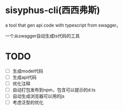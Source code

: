 # sisyphus-cli(西西弗斯)

a tool that gen api code with typescript from swagger。

一个从swagger自动生成ts代码的工具

# TODO

* [ ] 生成model代码
* [ ] 生成api代码
* [ ] 优化注释
* [ ] 自动打包发布到npm，包含可以提示的d.ts
* [ ] 自动生成浏览器可以用的js
* [ ] 考虑泛型的优化